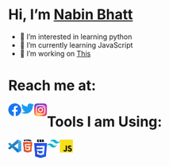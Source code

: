 # Hi, I’m [Nabin Bhatt](https://me.bhattnabin.com.np)

- 👀 I’m interested in learning python
- 🌱 I’m currently learning JavaScript
- 💞️ I’m working on [This](https://www.bhattnabin.com.np)

# Reach me at:
<a href="https://www.facebook.com/nabinbhattofficial"><img align="left" width="26px" src="https://raw.githubusercontent.com/nabinbhatt/nabinbhatt/main/fb.png" /></a>
<a href="https://www.twitter.com/thenabinbhatt"><img align="left" width="26px" src="https://raw.githubusercontent.com/nabinbhatt/nabinbhatt/main/twitter.png" /></a>
<a href="https://www.instagram.com/thenabinbhatt"><img align="left" width="26px" src="https://raw.githubusercontent.com/nabinbhatt/nabinbhatt/main/instagram.png" /></a>

# Tools I am Using:
<img align="left" alt="Visual Studio Code" width="26px" src="https://raw.githubusercontent.com/nabinbhatt/nabinbhatt/main/vscode.png" />
<img align="left" alt="HTML5" width="26px" src="https://raw.githubusercontent.com/nabinbhatt/nabinbhatt/main/html.png" />
<img align="left" alt="CSS3" width="26px" src="https://raw.githubusercontent.com/nabinbhatt/nabinbhatt/main/css.png" />
<img align="left" alt="tailwind" width="26px" src="https://raw.githubusercontent.com/nabinbhatt/nabinbhatt/main/tailwind.png" />
<img align="left" alt="js" width="26px" src="https://raw.githubusercontent.com/nabinbhatt/nabinbhatt/main/js.png" />
<!---
nabinbhatt/nabinbhatt is a ✨ special ✨ repository because its `README.md` (this file) appears on your GitHub profile.
You can click the Preview link to take a look at your changes.
--->
